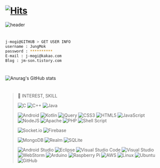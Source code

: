 <!--
Hits
URL : https://hits.seeyoufarm.com/
-->
# [![Hits](https://hits.seeyoufarm.com/api/count/incr/badge.svg?url=https%3A%2F%2Fgithub.com%2FJ-MOGI%2Fhit-counter&count_bg=%2379C83D&title_bg=%23555555&icon=&icon_color=%23E7E7E7&title=Hello&edge_flat=false)](https://hits.seeyoufarm.com) 

<!-- 
Head Image
URL : https://github.com/kyechan99/capsule-render 
-->
![header](https://capsule-render.vercel.app/api?type=slice&color=auto&height=200&section=header&text=J-MOGI%20Github&fontSize=60&rotate=13&fontAlign=70&fontAlignY=40&animation=blink)

# 
```sh
j-mogi@GITHUB > GET USER INFO
username : JungMok
password : **********
E-mail : j-mogi@kakao.com
Blog : jm-son.tistory.com
```
# 
<!--
States
URL : https://github.com/anuraghazra/github-readme-stats
-->
<!--![Anurag's GitHub stats](https://github-readme-stats.vercel.app/api?username=J-MOGI&theme=tokyonight&show_icons=true) -->
![Anurag's GitHub stats](https://github-readme-stats.vercel.app/api?username=J-mogi&show_icons=true&theme=radical)

<!-- 
Badges
URL : https://github.com/Ileriayo/markdown-badges
-->
# 
> 💪 INTEREST, SKILL
> 
> ![C](https://img.shields.io/badge/c-%2300599C.svg?style=for-the-badge&logo=c&logoColor=white)
> ![C++](https://img.shields.io/badge/c++-%2300599C.svg?style=for-the-badge&logo=c%2B%2B&logoColor=white)
> ![Java](https://img.shields.io/badge/java-%23ED8B00.svg?style=for-the-badge&logo=java&logoColor=white)
> 
> ![Android](https://img.shields.io/badge/Android-3DDC84?style=for-the-badge&logo=android&logoColor=white)
> ![Kotlin](https://img.shields.io/badge/kotlin-%230095D5.svg?style=for-the-badge&logo=kotlin&logoColor=white)
> ![jQuery](https://img.shields.io/badge/jquery-%230769AD.svg?style=for-the-badge&logo=jquery&logoColor=white)
> ![CSS3](https://img.shields.io/badge/css3-%231572B6.svg?style=for-the-badge&logo=css3&logoColor=white)
> ![HTML5](https://img.shields.io/badge/html5-%23E34F26.svg?style=for-the-badge&logo=html5&logoColor=white)
> ![JavaScript](https://img.shields.io/badge/javascript-%23323330.svg?style=for-the-badge&logo=javascript&logoColor=%23F7DF1E)
> ![NodeJS](https://img.shields.io/badge/node.js-6DA55F?style=for-the-badge&logo=node.js&logoColor=white)
> ![Apache](https://img.shields.io/badge/apache-%23D42029.svg?style=for-the-badge&logo=apache&logoColor=white)
> ![PHP](https://img.shields.io/badge/php-%23777BB4.svg?style=for-the-badge&logo=php&logoColor=white)
> ![Shell Script](https://img.shields.io/badge/shell_script-%23121011.svg?style=for-the-badge&logo=gnu-bash&logoColor=white)
> 
> ![Socket.io](https://img.shields.io/badge/Socket.io-black?style=for-the-badge&logo=socket.io&badgeColor=010101)
> ![Firebase](https://img.shields.io/badge/firebase-%23039BE5.svg?style=for-the-badge&logo=firebase)
> 
> ![MongoDB](https://img.shields.io/badge/MongoDB-%234ea94b.svg?style=for-the-badge&logo=mongodb&logoColor=white)
> ![Realm](https://img.shields.io/badge/Realm-39477F?style=for-the-badge&logo=realm&logoColor=white)
> ![SQLite](https://img.shields.io/badge/sqlite-%2307405e.svg?style=for-the-badge&logo=sqlite&logoColor=white)
> 
> ![Android Studio](https://img.shields.io/badge/Android%20Studio-3DDC84.svg?style=for-the-badge&logo=android-studio&logoColor=white)
> ![Eclipse](https://img.shields.io/badge/Eclipse-FE7A16.svg?style=for-the-badge&logo=Eclipse&logoColor=white)
> ![Visual Studio Code](https://img.shields.io/badge/Visual%20Studio%20Code-0078d7.svg?style=for-the-badge&logo=visual-studio-code&logoColor=white)
> ![Visual Studio](https://img.shields.io/badge/Visual%20Studio-5C2D91.svg?style=for-the-badge&logo=visual-studio&logoColor=white)
> ![WebStorm](https://img.shields.io/badge/webstorm-143?style=for-the-badge&logo=webstorm&logoColor=white&color=black)
> ![Arduino](https://img.shields.io/badge/-Arduino-00979D?style=for-the-badge&logo=Arduino&logoColor=white)
> ![Raspberry Pi](https://img.shields.io/badge/-RaspberryPi-C51A4A?style=for-the-badge&logo=Raspberry-Pi)
> ![AWS](https://img.shields.io/badge/AWS-%23FF9900.svg?style=for-the-badge&logo=amazon-aws&logoColor=white)
> ![Linux](https://img.shields.io/badge/Linux-FCC624?style=for-the-badge&logo=linux&logoColor=black)
> ![Ubuntu](https://img.shields.io/badge/Ubuntu-E95420?style=for-the-badge&logo=ubuntu&logoColor=white)
> ![GitHub](https://img.shields.io/badge/github-%23121011.svg?style=for-the-badge&logo=github&logoColor=white)

<!--
**J-MOGI/J-MOGI** is a ✨ _special_ ✨ repository because its `README.md` (this file) appears on your GitHub profile.

Here are some ideas to get you started:

- 🔭 I’m currently working on ...
- 🌱 I’m currently learning ...
- 👯 I’m looking to collaborate on ...
- 🤔 I’m looking for help with ...
- 💬 Ask me about ...
- 📫 How to reach me: ...
- 😄 Pronouns: ...
- ⚡ Fun fact: ...
-->
